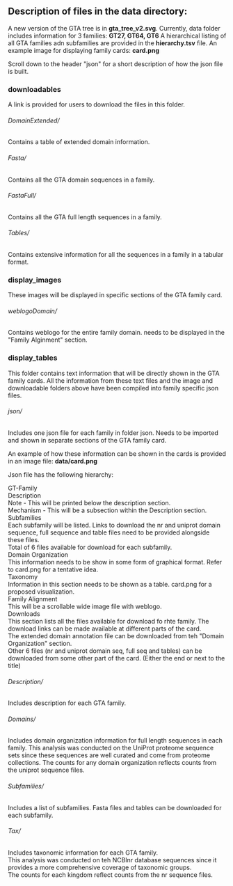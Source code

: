 ## Description of files in the data directory:

A new version of the GTA tree is in <b>gta_tree_v2.svg</b>.
Currently, data folder includes information for 3 families: <b>GT27, GT64, GT6</b>
A hierarchical listing of all GTA families adn subfamilies are provided in the <b>hierarchy.tsv</b> file.
An example image for displaying family cards: <b>card.png</b>

Scroll down to the header "json" for a short description of how the json file is built.

### downloadables
A link is provided for users to download the files in this folder.

###### DomainExtended/
Contains a table of extended domain information.

###### Fasta/
Contains all the GTA domain sequences in a family.

###### FastaFull/
Contains all the GTA full length sequences in a family.

###### Tables/
Contains extensive information for all the sequences in a family in a tabular format.

### display_images
These images will be displayed in specific sections of the GTA family card.

###### weblogoDomain/
Contains weblogo for the entire family domain. needs to be displayed in the "Family Alginment" section.

### display_tables
This folder contains text information that will be directly shown in the GTA family cards.
All the information from these text files and the image and downloadable folders above have been compiled into family specific json files.

###### json/
Includes one json file for each family in folder json.
Needs to be imported and shown in separate sections of the GTA family card.

An example of how these information can be shown in the cards is provided in an image file: <b>data/card.png</b>

Json file has the following hierarchy:

GT-Family<br>
	Description<br>
		Note - This will be printed below the description section.<br>
		Mechanism - This will be a subsection within the Description section.<br>
	Subfamilies<br>
		Each subfamily will be listed. Links to download the nr and uniprot domain sequence, full sequence and table files need to be provided alongside these files.<br>
		Total of 6 files available for download for each subfamily.<br>
	Domain Organization<br>
		This information needs to be show in some form of graphical format. Refer to card.png for a tentative idea.<br>
	Taxonomy<br>
		Information in this section needs to be shown as a table. card.png for a proposed visualization.<br>
	Family Alignment<br>
		This will be a scrollable wide image file with weblogo.<br>
	Downloads<br>
		This section lists all the files available for download fo rhte family. The download links can be made available at different parts of the card.<br>
		The extended domain annotation file can be downloaded from teh "Domain Organization" section.<br>
		Other 6 files (nr and uniprot domain seq, full seq and tables) can be downloaded from some other part of the card. (Either the end or next to the title)<br>

###### Description/
Includes description for each GTA family.

###### Domains/
Includes domain organization information for full length sequences in each family.
This analysis was conducted on the UniProt proteome sequence sets since these sequences are well curated and come from proteome collections. 
The counts for any domain organization reflects counts from the uniprot sequence files.

###### Subfamilies/
Includes a list of subfamilies. Fasta files and tables can be downloaded for each subfamily.

###### Tax/
Includes taxonomic information for each GTA family.<br>
This analysis was conducted on teh NCBInr database sequences since it provides a more comprehensive coverage of taxonomic groups.<br>
The counts for each kingdom reflect counts from the nr sequence files.<br>